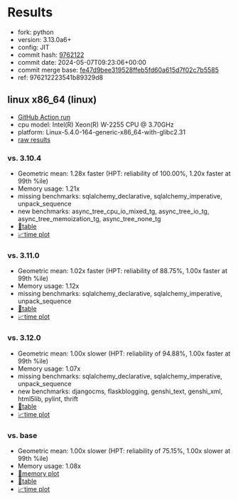 # Results

- fork: python
- version: 3.13.0a6+
- config: JIT
- commit hash: [9762122](https://github.com/python/cpython/commit/9762122)
- commit date: 2024-05-07T09:23:06+00:00
- commit merge base: [fe47d9bee319528ffeb5fd60a615d7f02c7b5585](https://github.com/python/cpython/commit/fe47d9bee319528ffeb5fd60a615d7f02c7b5585)
- ref: 976212223541b89329d8

## linux x86_64 (linux)

- [GitHub Action run](https://github.com/faster-cpython/benchmarking/actions/runs/8983880049)
- cpu model: Intel(R) Xeon(R) W-2255 CPU @ 3.70GHz
- platform: Linux-5.4.0-164-generic-x86_64-with-glibc2.31
- [raw results](bm-20240507-linux-x86_64-python-976212223541b89329d8-3.13.0a6%2B-9762122.json)

### vs. 3.10.4

- Geometric mean: 1.28x faster (HPT: reliability of 100.00%, 1.20x faster at 99th %ile)
- Memory usage: 1.21x
- missing benchmarks: sqlalchemy_declarative, sqlalchemy_imperative, unpack_sequence
- new benchmarks: async_tree_cpu_io_mixed_tg, async_tree_io_tg, async_tree_memoization_tg, async_tree_none_tg
- [📄table](bm-20240507-linux-x86_64-python-976212223541b89329d8-3.13.0a6%2B-9762122-vs-3.10.4.md)
- [📈time plot](bm-20240507-linux-x86_64-python-976212223541b89329d8-3.13.0a6%2B-9762122-vs-3.10.4.png)

### vs. 3.11.0

- Geometric mean: 1.02x faster (HPT: reliability of 88.75%, 1.00x faster at 99th %ile)
- Memory usage: 1.12x
- missing benchmarks: sqlalchemy_declarative, sqlalchemy_imperative, unpack_sequence
- [📄table](bm-20240507-linux-x86_64-python-976212223541b89329d8-3.13.0a6%2B-9762122-vs-3.11.0.md)
- [📈time plot](bm-20240507-linux-x86_64-python-976212223541b89329d8-3.13.0a6%2B-9762122-vs-3.11.0.png)

### vs. 3.12.0

- Geometric mean: 1.00x slower (HPT: reliability of 94.88%, 1.00x faster at 99th %ile)
- Memory usage: 1.07x
- missing benchmarks: sqlalchemy_declarative, sqlalchemy_imperative, unpack_sequence
- new benchmarks: djangocms, flaskblogging, genshi_text, genshi_xml, html5lib, pylint, thrift
- [📄table](bm-20240507-linux-x86_64-python-976212223541b89329d8-3.13.0a6%2B-9762122-vs-3.12.0.md)
- [📈time plot](bm-20240507-linux-x86_64-python-976212223541b89329d8-3.13.0a6%2B-9762122-vs-3.12.0.png)

### vs. base

- Geometric mean: 1.00x slower (HPT: reliability of 75.15%, 1.00x slower at 99th %ile)
- Memory usage: 1.08x
- [🧠memory plot](bm-20240507-linux-x86_64-python-976212223541b89329d8-3.13.0a6%2B-9762122-vs-base-mem.png)
- [📄table](bm-20240507-linux-x86_64-python-976212223541b89329d8-3.13.0a6%2B-9762122-vs-base.md)
- [📈time plot](bm-20240507-linux-x86_64-python-976212223541b89329d8-3.13.0a6%2B-9762122-vs-base.png)

